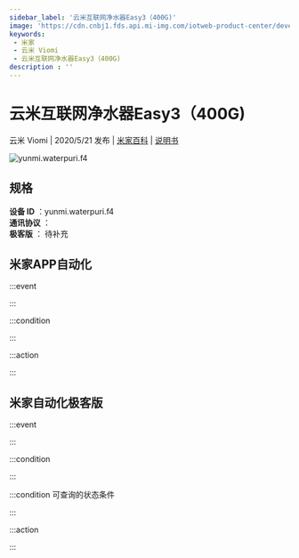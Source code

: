 ```yaml
---
sidebar_label: '云米互联网净水器Easy3（400G)'
image: 'https://cdn.cnbj1.fds.api.mi-img.com/iotweb-product-center/developer_1587552394628kZfoQZgn.png?GalaxyAccessKeyId=AKVGLQWBOVIRQ3XLEW&Expires=9223372036854775807&Signature=rdqzwRhlL6VHSJyyFexsqQyLQ+0='
keywords: 
 - 米家
 - 云米 Viomi
 - 云米互联网净水器Easy3（400G)
description : ''
---
```

# 云米互联网净水器Easy3（400G)

云米 Viomi | 2020/5/21 发布 | [米家百科](https://home.mi.com/webapp/content/baike/product/index.html?model=yunmi.waterpuri.f4) | [说明书](https://home.mi.com/views/introduction.html?model=yunmi.waterpuri.f4&region=cn)

![yunmi.waterpuri.f4](https://cdn.cnbj1.fds.api.mi-img.com/iotweb-product-center/developer_1587552394628kZfoQZgn.png?GalaxyAccessKeyId=AKVGLQWBOVIRQ3XLEW&Expires=9223372036854775807&Signature=rdqzwRhlL6VHSJyyFexsqQyLQ+0=)

## 规格  
> 
**设备 ID** ：yunmi.waterpuri.f4  
**通讯协议** ：  
**极客版**  ： 待补充 


## 米家APP自动化  

:::event  

:::

:::condition  

:::

:::action   

:::

## 米家自动化极客版  

:::event  

:::

:::condition  

:::

:::condition 可查询的状态条件  

:::

:::action  

:::

        
